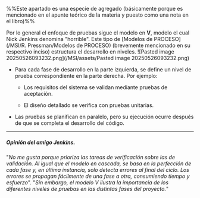 %%Este apartado es una especie de agregado (básicamente porque es mencionado en el apunte teórico de la materia y puesto como una nota en el libro)%%

Por lo general el enfoque de pruebas sigue el modelo en **V**, modelo el cual Nick Jenkins denomina "horrible". Este tipo de [Modelos de PROCESO](/MSI/R. Pressman/Modelos de PROCESO) (brevemente mencionado en su respectivo inciso) estructura el desarrollo en niveles.
![Pasted image 20250526093232.png](/MSI/assets/Pasted image 20250526093232.png)

- Para cada fase de desarrollo en la parte izquierda, se define un nivel de prueba correspondiente en la parte derecha. Por ejemplo:
    
	- Los requisitos del sistema se validan mediante pruebas de aceptación.
    
	- El diseño detallado se verifica con pruebas unitarias.

- Las pruebas se planifican en paralelo, pero su ejecución ocurre después de que se completa el desarrollo del código.
****
##### **Opinión del amigo Jenkins.**

"*No me gusta porque prioriza las tareas de verificación sobre las de validación. Al igual que el modelo en cascada, se basa en la perfección de cada fase y, en última instancia, solo detecta errores al final del ciclo. Los errores se propagan fácilmente de una fase a otra, consumiendo tiempo y esfuerzo*".
"*Sin embargo, el modelo V ilustra la importancia de los diferentes niveles de pruebas en las distintas fases del proyecto.*"